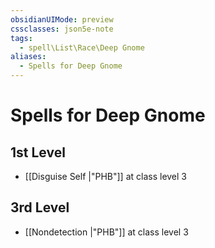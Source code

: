 ```yaml
---
obsidianUIMode: preview
cssclasses: json5e-note
tags:
  - spell\List\Race\Deep Gnome
aliases:
  - Spells for Deep Gnome
---
```

# Spells for Deep Gnome

## 1st Level

- [[Disguise Self \|"PHB"]] at class level 3

## 3rd Level

- [[Nondetection \|"PHB"]] at class level 3
